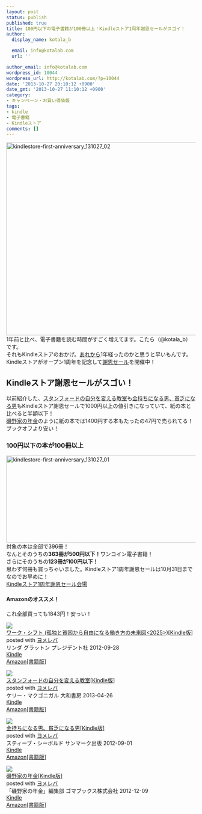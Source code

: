 ```yaml
---
layout: post
status: publish
published: true
title: 100円以下の電子書籍が100冊以上！Kindleストア1周年謝恩セールがスゴイ！
author:
  display_name: kotala_b

  email: info@kotalab.com
  url: ''

author_email: info@kotalab.com
wordpress_id: 10044
wordpress_url: http://kotalab.com/?p=10044
date: '2013-10-27 20:10:12 +0900'
date_gmt: '2013-10-27 11:10:12 +0900'
category:
- キャンペーン・お買い得情報
tags:
- kindle
- 電子書籍
- Kindleストア
comments: []
---
```

<p><img src="http://kotalab.com/wp-content/uploads/kindlestore-first-anniversary_131027_02-546x513.png" alt="kindlestore-first-anniversary_131027_02" width="546" height="513" class="alignnone size-large wp-image-10052" /><br />
1年前と比べ、電子書籍を読む時間がすごく増えてます。こたら（@kotala_b）です。<br />
それもKindleストアのおかげ。<a href="http://kotalab.com/kindlestore-open" target="_blank">あれから</a>1年経ったのかと思うと早いもんです。<br />
Kindleストアがオープン1周年を記念して<a target="_blank" href="http://www.amazon.co.jp/b/?_encoding=UTF8&camp=247&creative=7399&linkCode=ur2&node=2788212051&pf_rd_i=2275256051&pf_rd_m=AN1VRQENFRJN5&pf_rd_p=150103769&pf_rd_r=1GX6HXC5SBAQGRN2GAQE&pf_rd_s=center-2&pf_rd_t=101&tag=same-22">謝恩セール</a><img src="https://ir-jp.amazon-adsystem.com/e/ir?t=same-22&l=ur2&o=9" width="1" height="1" border="0" alt="" style="border:none !important; margin:0px !important;" />を開催中！<br />
<!--more--></p>
<h2>Kindleストア謝恩セールがスゴい！</h2>
<p>以前紹介した、<a href="http://kotalab.com/positive-observation" title="意思力は感染する！尊敬する人、見習いたい人を積極的に観察する" target="_blank">スタンフォードの自分を変える教室</a>も<a href="http://kotalab.com/books-how-rich-people-think" title="金持ちになるための3つの考え方" target="_blank">金持ちになる男、貧乏になる男</a>もKindleストア謝恩セールで1000円以上の値引きになっていて、紙の本と比べると半額以下！<br />
<a href="http://www.amazon.co.jp/exec/obidos/asin/B00AXWMFVM/same-22/" rel="nofollow" target="_blank">磯野家の年金</a>のように紙の本では1400円する本もたったの47円で売られてる！ブックオフより安い！</p>
<h3>100円以下の本が100冊以上</h3>
<p><img src="http://kotalab.com/wp-content/uploads/kindlestore-first-anniversary_131027_01-546x231.png" alt="kindlestore-first-anniversary_131027_01" width="546" height="231" class="alignnone size-large wp-image-10049" /><br />
対象の本は全部で396冊！<br />
なんとそのうちの<strong>363冊が500円以下！</strong>ワンコイン電子書籍！<br />
さらにそのうちの<strong>123冊が100円以下！</strong><br />
思わず何冊も買っちゃいました。Kindleストア1周年謝恩セールは10月31日までなのでお早めに！<br />
<a target="_blank" href="http://www.amazon.co.jp/b/?_encoding=UTF8&camp=247&creative=7399&linkCode=ur2&node=2788212051&pf_rd_i=2275256051&pf_rd_m=AN1VRQENFRJN5&pf_rd_p=150103769&pf_rd_r=1GX6HXC5SBAQGRN2GAQE&pf_rd_s=center-2&pf_rd_t=101&tag=same-22">Kindleストア1周年謝恩セール会場</a><img src="https://ir-jp.amazon-adsystem.com/e/ir?t=same-22&l=ur2&o=9" width="1" height="1" border="0" alt="" style="border:none !important; margin:0px !important;" /></p>
<h4 class="aam">Amazonのオススメ！</h4>
<p>これ全部買っても1843円！安っい！</p>
<div class="booklink-box">
<div class="booklink-image"><a href="http://www.amazon.co.jp/exec/obidos/asin/B009DFJE9Q/same-22/" rel="nofollow" target="_blank"><img src="http://ecx.images-amazon.com/images/I/41AvcbzqzDL._SL160_.jpg" style="border: none;" /></a></div>
<div class="booklink-info">
<div class="booklink-name"><a href="http://www.amazon.co.jp/exec/obidos/asin/B009DFJE9Q/same-22/" rel="nofollow" target="_blank">ワーク・シフト (孤独と貧困から自由になる働き方の未来図<2025>)[Kindle版]</a>
<div class="booklink-powered-date">posted with <a href="http://yomereba.com" rel="nofollow" target="_blank">ヨメレバ</a></div>
</div>
<div class="booklink-detail">リンダ グラットン プレジデント社 2012-09-28    </div>
<div class="booklink-link2">
<div class="shoplinkkindle"><a href="http://www.amazon.co.jp/exec/obidos/ASIN/B009DFJE9Q/same-22/" rel="nofollow" target="_blank" >Kindle</a></div>
<div class="shoplinkamazon"><a href="http://www.amazon.co.jp/exec/obidos/ASIN/4833420163/same-22/" rel="nofollow" target="_blank" title="アマゾン" >Amazon[書籍版]</a></div>
</p></div>
</div>
<div class="booklink-footer"></div>
</div>
<div class="booklink-box">
<div class="booklink-image"><a href="http://www.amazon.co.jp/exec/obidos/asin/B00CHWLZ5S/same-22/" rel="nofollow" target="_blank"><img src="http://ecx.images-amazon.com/images/I/51oPf-4nHJL._SL160_.jpg" style="border: none;" /></a></div>
<div class="booklink-info">
<div class="booklink-name"><a href="http://www.amazon.co.jp/exec/obidos/asin/B00CHWLZ5S/same-22/" rel="nofollow" target="_blank">スタンフォードの自分を変える教室[Kindle版]</a>
<div class="booklink-powered-date">posted with <a href="http://yomereba.com" rel="nofollow" target="_blank">ヨメレバ</a></div>
</div>
<div class="booklink-detail">ケリー・マクゴニガル 大和書房 2013-04-26    </div>
<div class="booklink-link2">
<div class="shoplinkkindle"><a href="http://www.amazon.co.jp/exec/obidos/ASIN/B00CHWLZ5S/same-22/" rel="nofollow" target="_blank" >Kindle</a></div>
<div class="shoplinkamazon"><a href="http://www.amazon.co.jp/exec/obidos/ASIN/4479793631/same-22/" rel="nofollow" target="_blank" title="アマゾン" >Amazon[書籍版]</a></div>
</p></div>
</div>
<div class="booklink-footer"></div>
</div>
<div class="booklink-box">
<div class="booklink-image"><a href="http://www.amazon.co.jp/exec/obidos/asin/B0095SR3SA/same-22/" rel="nofollow" target="_blank"><img src="http://ecx.images-amazon.com/images/I/41bUtIdwouL._SL160_.jpg" style="border: none;" /></a></div>
<div class="booklink-info">
<div class="booklink-name"><a href="http://www.amazon.co.jp/exec/obidos/asin/B0095SR3SA/same-22/" rel="nofollow" target="_blank">金持ちになる男、貧乏になる男[Kindle版]</a>
<div class="booklink-powered-date">posted with <a href="http://yomereba.com" rel="nofollow" target="_blank">ヨメレバ</a></div>
</div>
<div class="booklink-detail">スティーブ・シーボルド サンマーク出版 2012-09-01    </div>
<div class="booklink-link2">
<div class="shoplinkkindle"><a href="http://www.amazon.co.jp/exec/obidos/ASIN/B0095SR3SA/same-22/" rel="nofollow" target="_blank" >Kindle</a></div>
<div class="shoplinkamazon"><a href="http://www.amazon.co.jp/exec/obidos/ASIN/4763132105/same-22/" rel="nofollow" target="_blank" title="アマゾン" >Amazon[書籍版]</a></div>
</p></div>
</div>
<div class="booklink-footer"></div>
</div>
<div class="booklink-box">
<div class="booklink-image"><a href="http://www.amazon.co.jp/exec/obidos/asin/B00AXWMFVM/same-22/" rel="nofollow" target="_blank"><img src="http://ecx.images-amazon.com/images/I/51Z3I7b3WsL._SL160_.jpg" style="border: none;" /></a></div>
<div class="booklink-info">
<div class="booklink-name"><a href="http://www.amazon.co.jp/exec/obidos/asin/B00AXWMFVM/same-22/" rel="nofollow" target="_blank">磯野家の年金[Kindle版]</a>
<div class="booklink-powered-date">posted with <a href="http://yomereba.com" rel="nofollow" target="_blank">ヨメレバ</a></div>
</div>
<div class="booklink-detail">「磯野家の年金」編集部 ゴマブックス株式会社 2012-12-09    </div>
<div class="booklink-link2">
<div class="shoplinkkindle"><a href="http://www.amazon.co.jp/exec/obidos/ASIN/B00AXWMFVM/same-22/" rel="nofollow" target="_blank" >Kindle</a></div>
<div class="shoplinkamazon"><a href="http://www.amazon.co.jp/exec/obidos/ASIN/4777115682/same-22/" rel="nofollow" target="_blank" title="アマゾン" >Amazon[書籍版]</a></div>
</p></div>
</div>
<div class="booklink-footer"></div>
</div>
